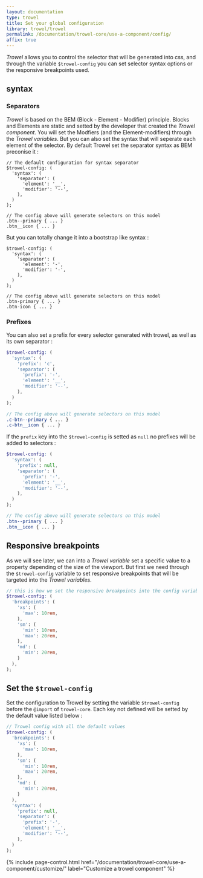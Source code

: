 ```yaml
---
layout: documentation
type: trowel
title: Set your global configuration
library: trowel/trowel
permalink: /documentation/trowel-core/use-a-component/config/
affix: true
---
```


*Trowel* allows you to control the selector that will be generated into css, and through the variable `$trowel-config` you can set selector syntax options or the responsive breakpoints used.

## syntax
### Separators
*Trowel* is based on the BEM (Block - Element - Modifier) principle. Blocks and Elements are static and setted by the developer that created the *Trowel component*.
You will set the Modfiers (and the Element-modifiers) through the *Trowel variables*.
But you can also set the syntax that will seperate each element of the selector. By default Trowel set the separator syntax as BEM preconise it :

```
// The default configuration for syntax separator
$trowel-config: (
  'syntax': (
    'separator': (
      'element': '__',
      'modifier': '--',
    ),
  )
);

// The config above will generate selectors on this model
.btn--primary { ... }
.btn__icon { ... }
```

But you can totally change it into a bootstrap like syntax :

```
$trowel-config: (
  'syntax': (
    'separator': (
      'element': '-',
      'modifier': '-',
    ),
  )
);

// The config above will generate selectors on this model
.btn-primary { ... }
.btn-icon { ... }
```

### Prefixes
You can also set a prefix for every selector generated with trowel, as well as its own separator :

```scss
$trowel-config: (
  'syntax': (
    'prefix': 'c',
    'separator': (
      'prefix': '-',
      'element': '__',
      'modifier': '--',
    ),
  )
);

// The config above will generate selectors on this model
.c-btn--primary { ... }
.c-btn__icon { ... }
```

If the `prefix` key into the `$trowel-config` is setted as `null` no prefixes will be added to selectors :

```scss
$trowel-config: (
  'syntax': (
    'prefix': null,
    'separator': (
      'prefix': '-',
      'element': '__',
      'modifier': '--',
    ),
  )
);

// The config above will generate selectors on this model
.btn--primary { ... }
.btn__icon { ... }
```

## Responsive breakpoints
As we will see later, we can into a *Trowel variable* set a specific value to a property depending of the size of the viewport. But first we need through the `$trowel-config` variable to set responsive breakpoints that will be targeted into the *Trowel variables*.

```scss
// this is how we set the responsive breakpoints into the config variable
$trowel-config: (
  'breakpoints': (
    'xs': (
      'max': 10rem,
    ),
    'sm': (
      'min': 10rem,
      'max': 20rem,
    ),
    'md': (
      'min': 20rem,
    )
  ),
);
```

## Set the `$trowel-config`
Set the configuration to Trowel by setting the variable `$trowel-config` before the `@import` of `trowel-core`. Each key not defined will be setted by the default value listed below :

```scss
// Trowel config with all the default values
$trowel-config: (
  'breakpoints': (
    'xs': (
      'max': 10rem,
    ),
    'sm': (
      'min': 10rem,
      'max': 20rem,
    ),
    'md': (
      'min': 20rem,
    )
  ),
  'syntax': (
    'prefix': null,
    'separator': (
      'prefix': '-',
      'element': '__',
      'modifier': '--',
    ),
  )
);
```

{% include page-control.html href="/documentation/trowel-core/use-a-component/customize/" label="Customize a trowel component" %}
